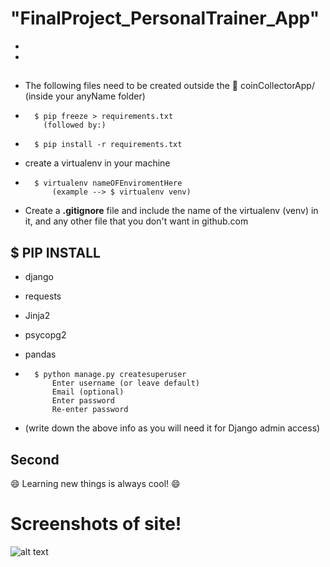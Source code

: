 # "FinalProject_PersonalTrainer_App"
* 
*	

## 	
* The following files need to be created outside the :file_folder: coinCollectorApp/ (inside your anyName folder)
*	 	$ pip freeze > requirements.txt
		  (followed by:)
*		$ pip install -r requirements.txt
* create a virtualenv in your machine
*	 	$ virtualenv nameOFEnviromentHere
			(example --> $ virtualenv venv)
* Create a **.gitignore** file and include the name of the virtualenv (venv) in it,
	and any other file that you don't want in github.com


## $ PIP INSTALL
* 	django
* 	requests
* 	Jinja2
* 	psycopg2
* 	pandas


*	 	$ python manage.py createsuperuser
		  	Enter username (or leave default)
		  	Email (optional)
		  	Enter password
		  	Re-enter password
* (write down the above info as you will need it for Django admin access)
## Second

:smile: Learning new things is always cool! :smile:

# Screenshots of site!
![alt text](path/screenshots/nameOfFile.png "Screen shot of site")
